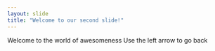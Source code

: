 ```yaml
---
layout: slide
title: "Welcome to our second slide!"
---
```

Welcome to the world of awesomeness
Use the left arrow to go back
